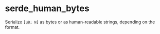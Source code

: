 # serde_human_bytes

Serialize `[u8; N]` as bytes or as human-readable strings, depending on the format.
